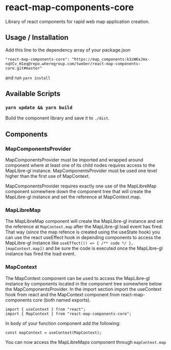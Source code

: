 # react-map-components-core

Library of react components for rapid web map application creation.

## Usage / Installation

Add this line to the dependency array of your package.json

```"react-map-components-core": "https://map_components:k3zW6xJmx-nqVCv_H1eq@repo.wheregroup.com/tweber/react-map-components-core.git#master"```

and run ```yarn install```

## Available Scripts

### `yarn update && yarn build`

Build the component library and save it to ```./dist```.

## Components

### MapComponentsProvider

MapComponentsProvider must be imported and wrapped around component where at least one of its child nodes requires access to the MapLibre-gl instance.
MapComponentsProvider must be used one level higher than the first use of MapContext.

MapComponentsProvider requires exactly one use of the MapLibreMap component somewhere down the component tree that will create the MapLibre-gl instance and set the reference at MapContext.map.

### MapLibreMap

The MapLibreMap component will create the MapLibre-gl instance and set the reference at ```MapContext.map``` after the MapLibre-gl load event has fired. That way (since the map refence is created using the useState hook) you can use the react useEffect hook in depending components to access the MapLibre-gl instance like ```useEffect(() => { /** code */ }, [mapContext.map])``` and be sure the code is executed once the MapLibre-gl instance has fired the load event.


### MapContext

The MapContext component can be used to access the MapLibre-gl instance by components located in the component tree somewhere below the MapComponentsProvider.
In the import section import the useContext hook from react and the MapContext component from react-map-components core (both named exports).

```
import { useContext } from "react";
import { MapContext } from "react-map-components-core";
```
In body of your function component add the following:
```
const mapContext = useContext(MapContext);
```
You can now access the MapLibreMaps component through ```mapContext.map```
